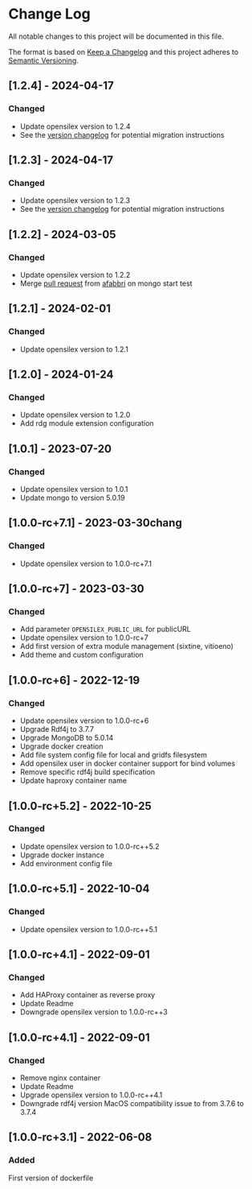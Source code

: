 # Change Log

All notable changes to this project will be documented in this file.

The format is based on [Keep a Changelog](http://keepachangelog.com/)
and this project adheres to [Semantic Versioning](http://semver.org/).

## [1.2.4] - 2024-04-17

### Changed

- Update opensilex version to 1.2.4
- See the [version changelog](https://github.com/OpenSILEX/opensilex/releases/tag/1.2.4) for potential migration 
  instructions

## [1.2.3] - 2024-04-17

### Changed

- Update opensilex version to 1.2.3
- See the [version changelog](https://github.com/OpenSILEX/opensilex/releases/tag/1.2.3) for potential migration 
  instructions

## [1.2.2] - 2024-03-05

### Changed

- Update opensilex version to 1.2.2
- Merge [pull request](https://github.com/OpenSILEX/opensilex-docker-compose/pull/1) from [afabbri](https://github.com/afabbri) on mongo start test

## [1.2.1] - 2024-02-01

### Changed

- Update opensilex version to 1.2.1

## [1.2.0] - 2024-01-24

### Changed

- Update opensilex version to 1.2.0
- Add rdg module extension configuration

## [1.0.1] - 2023-07-20

### Changed

- Update opensilex version to 1.0.1
- Update mongo to version 5.0.19
## [1.0.0-rc+7.1] - 2023-03-30chang

### Changed

- Update opensilex version to 1.0.0-rc+7.1

## [1.0.0-rc+7] - 2023-03-30

### Changed

- Add parameter ``OPENSILEX_PUBLIC_URL`` for publicURL
- Update opensilex version to 1.0.0-rc+7
- Add first version of extra module management (sixtine, vitioeno)
- Add theme and custom configuration

## [1.0.0-rc+6] - 2022-12-19

### Changed

- Update opensilex version to 1.0.0-rc+6
- Upgrade Rdf4j to 3.7.7
- Upgrade MongoDB to 5.0.14
- Upgrade docker creation
- Add file system config file for local and gridfs filesystem
- Add opensilex user in docker container support for bind volumes
- Remove specific rdf4j build specification
- Update haproxy container name

## [1.0.0-rc+5.2] - 2022-10-25

### Changed

- Update opensilex version to 1.0.0-rc++5.2
- Upgrade docker instance
- Add environment config file

## [1.0.0-rc+5.1] - 2022-10-04

### Changed

- Update opensilex version to 1.0.0-rc++5.1

## [1.0.0-rc+4.1] - 2022-09-01

### Changed

- Add HAProxy container as reverse proxy
- Update Readme
- Downgrade opensilex version to 1.0.0-rc++3

## [1.0.0-rc+4.1] - 2022-09-01

### Changed

- Remove nginx container
- Update Readme
- Upgrade opensilex version to 1.0.0-rc++4.1
- Downgrade rdf4j version MacOS compatibility issue to from 3.7.6 to 3.7.4

## [1.0.0-rc+3.1] - 2022-06-08

### Added

First version of dockerfile

